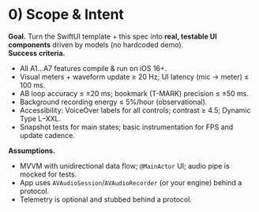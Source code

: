 # 0) Scope & Intent

**Goal.** Turn the SwiftUI template + this spec into **real, testable UI components** driven by models (no hardcoded demo).  
**Success criteria.**

- All A1…A7 features compile & run on iOS 16+.
- Visual meters + waveform update ≥ 20 Hz; UI latency (mic → meter) ≤ 100 ms.
- AB loop accuracy ≤ ±20 ms; bookmark (T-MARK) precision ≤ ±50 ms.
- Background recording energy ≤ 5%/hour (observational).
- Accessibility: VoiceOver labels for all controls; contrast ≥ 4.5; Dynamic Type L–XXL.
- Snapshot tests for main states; basic instrumentation for FPS and update cadence.

**Assumptions.**

- MVVM with unidirectional data flow; `@MainActor` UI; audio pipe is mocked for tests.
- App uses `AVAudioSession`/`AVAudioRecorder` (or your engine) behind a protocol.
- Telemetry is optional and stubbed behind a protocol.
